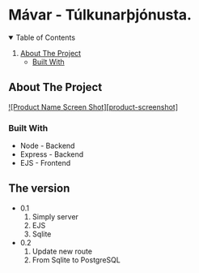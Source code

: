 # Mávar - Túlkunarþjónusta. 

<!-- TABLE OF CONTENTS -->
<details open="open">
  <summary>Table of Contents</summary>
  <ol>
    <li>
      <a href="#about-the-project">About The Project</a>
      <ul>
        <li><a href="#built-with">Built With</a></li>
      </ul>
    </li>
   </ol>
</details>


<!-- ABOUT THE PROJECT -->
## About The Project

[![Product Name Screen Shot][product-screenshot]](https://example.com)

### Built With

* Node - Backend
* Express - Backend
* EJS - Frontend

## The version
* 0.1
    1. Simply server
    2. EJS 
    3. Sqlite    
* 0.2
    1. Update new route
    2. From Sqlite to PostgreSQL 
